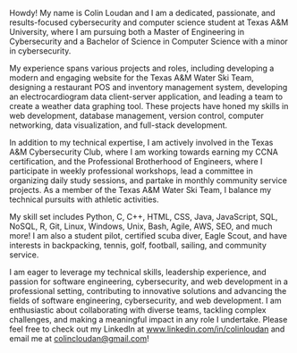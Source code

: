 Howdy! My name is Colin Loudan and I am a dedicated, passionate, and results-focused cybersecurity and computer science student at Texas A&M University, where I am pursuing both a Master of Engineering in Cybersecurity and a Bachelor of Science in Computer Science with a minor in cybersecurity.

My experience spans various projects and roles, including developing a modern and engaging website for the Texas A&M Water Ski Team, designing a restaurant POS and inventory management system, developing an electrocardiogram data client-server application, and leading a team to create a weather data graphing tool. These projects have honed my skills in web development, database management, version control, computer networking, data visualization, and full-stack development.

In addition to my technical expertise, I am actively involved in the Texas A&M Cybersecurity Club, where I am working towards earning my CCNA certification, and the Professional Brotherhood of Engineers, where I participate in weekly professional workshops, lead a committee in organizing daily study sessions, and partake in monthly community service projects. As a member of the Texas A&M Water Ski Team, I balance my technical pursuits with athletic activities.

My skill set includes Python, C, C++, HTML, CSS, Java, JavaScript, SQL, NoSQL, R, Git, Linux, Windows, Unix, Bash, Agile, AWS, SEO, and much more! I am also a student pilot, certified scuba diver, Eagle Scout, and have interests in backpacking, tennis, golf, football, sailing, and community service.

I am eager to leverage my technical skills, leadership experience, and passion for software engineering, cybersecurity, and web development in a professional setting, contributing to innovative solutions and advancing the fields of software engineering, cybersecurity, and web development. I am enthusiastic about collaborating with diverse teams, tackling complex challenges, and making a meaningful impact in any role I undertake. Please feel free to check out my LinkedIn at www.linkedin.com/in/colinloudan and email me at colincloudan@gmail.com!
